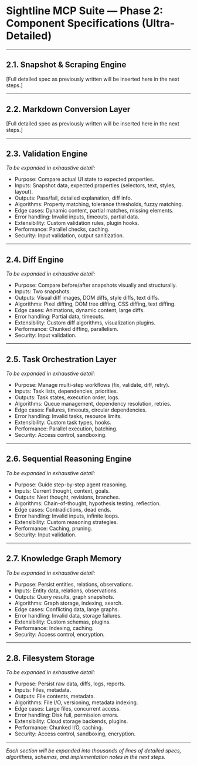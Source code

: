 # Sightline MCP Suite — Phase 2: Component Specifications (Ultra-Detailed)

---

## 2.1. **Snapshot & Scraping Engine**

[Full detailed spec as previously written will be inserted here in the next steps.]

---

## 2.2. **Markdown Conversion Layer**

[Full detailed spec as previously written will be inserted here in the next steps.]

---

## 2.3. **Validation Engine**

*To be expanded in exhaustive detail:*

- Purpose: Compare actual UI state to expected properties.
- Inputs: Snapshot data, expected properties (selectors, text, styles, layout).
- Outputs: Pass/fail, detailed explanation, diff info.
- Algorithms: Property matching, tolerance thresholds, fuzzy matching.
- Edge cases: Dynamic content, partial matches, missing elements.
- Error handling: Invalid inputs, timeouts, partial data.
- Extensibility: Custom validation rules, plugin hooks.
- Performance: Parallel checks, caching.
- Security: Input validation, output sanitization.

---

## 2.4. **Diff Engine**

*To be expanded in exhaustive detail:*

- Purpose: Compare before/after snapshots visually and structurally.
- Inputs: Two snapshots.
- Outputs: Visual diff images, DOM diffs, style diffs, text diffs.
- Algorithms: Pixel diffing, DOM tree diffing, CSS diffing, text diffing.
- Edge cases: Animations, dynamic content, large diffs.
- Error handling: Partial data, timeouts.
- Extensibility: Custom diff algorithms, visualization plugins.
- Performance: Chunked diffing, parallelism.
- Security: Input validation.

---

## 2.5. **Task Orchestration Layer**

*To be expanded in exhaustive detail:*

- Purpose: Manage multi-step workflows (fix, validate, diff, retry).
- Inputs: Task lists, dependencies, priorities.
- Outputs: Task states, execution order, logs.
- Algorithms: Queue management, dependency resolution, retries.
- Edge cases: Failures, timeouts, circular dependencies.
- Error handling: Invalid tasks, resource limits.
- Extensibility: Custom task types, hooks.
- Performance: Parallel execution, batching.
- Security: Access control, sandboxing.

---

## 2.6. **Sequential Reasoning Engine**

*To be expanded in exhaustive detail:*

- Purpose: Guide step-by-step agent reasoning.
- Inputs: Current thought, context, goals.
- Outputs: Next thought, revisions, branches.
- Algorithms: Chain-of-thought, hypothesis testing, reflection.
- Edge cases: Contradictions, dead ends.
- Error handling: Invalid inputs, infinite loops.
- Extensibility: Custom reasoning strategies.
- Performance: Caching, pruning.
- Security: Input validation.

---

## 2.7. **Knowledge Graph Memory**

*To be expanded in exhaustive detail:*

- Purpose: Persist entities, relations, observations.
- Inputs: Entity data, relations, observations.
- Outputs: Query results, graph snapshots.
- Algorithms: Graph storage, indexing, search.
- Edge cases: Conflicting data, large graphs.
- Error handling: Invalid data, storage failures.
- Extensibility: Custom schemas, plugins.
- Performance: Indexing, caching.
- Security: Access control, encryption.

---

## 2.8. **Filesystem Storage**

*To be expanded in exhaustive detail:*

- Purpose: Persist raw data, diffs, logs, reports.
- Inputs: Files, metadata.
- Outputs: File contents, metadata.
- Algorithms: File I/O, versioning, metadata indexing.
- Edge cases: Large files, concurrent access.
- Error handling: Disk full, permission errors.
- Extensibility: Cloud storage backends, plugins.
- Performance: Chunked I/O, caching.
- Security: Access control, sandboxing, encryption.

---

*Each section will be expanded into thousands of lines of detailed specs, algorithms, schemas, and implementation notes in the next steps.*
